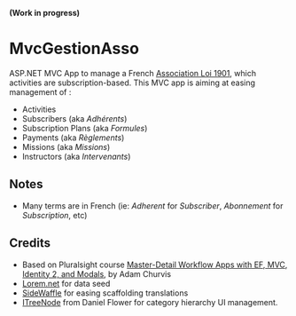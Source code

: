 **(Work in progress)**

# MvcGestionAsso
ASP.NET MVC App to manage a French [Association Loi 1901](http://www.associations.gouv.fr/626-la-loi-du-1er-juillet-1901-et-la.html), which activities are subscription-based.
This MVC app is aiming at easing management of :

 - Activities
 - Subscribers (aka *Adhérents*)
 - Subscription Plans (aka *Formules*)
 - Payments (aka *Règlements*)
 - Missions (aka *Missions*)
 - Instructors (aka *Intervenants*)

## Notes
 - Many terms are in French (ie: *Adherent* for *Subscriber*,
   *Abonnement* for *Subscription*, etc)

## Credits
 - Based on Pluralsight course [Master-Detail Workflow Apps with EF, MVC, Identity 2, and Modals](http://www.pluralsight.com/courses/master-detail-workflow-ef-mvc-identity-modals), by Adam Churvis
 - [Lorem.net](https://github.com/dochoffiday/Lorem.NET) for data seed
 - [SideWaffle](https://github.com/ligershark/side-waffle) for easing scaffolding translations
 - [ITreeNode](http://www.codeproject.com/Articles/23949/Building-Trees-from-Lists-in-NET) from Daniel Flower for category hierarchy UI management.

